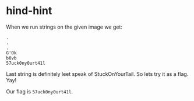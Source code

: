 # hind-hint

When we run strings on the given image we get:
```
.
.
.
G'Ok
b6vb
57uck0ny0urt41l
```
Last string is definitely leet speak of StuckOnYourTail. So lets try it as a flag. Yay!

Our flag is `57uck0ny0urt41l`.
